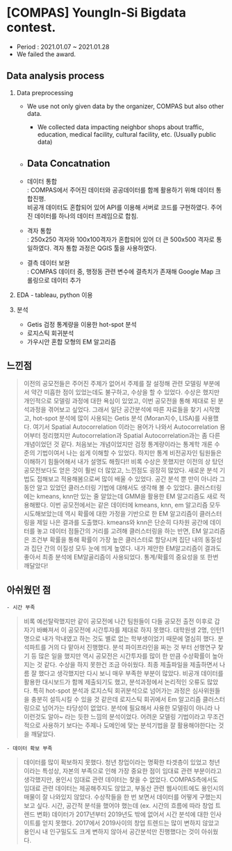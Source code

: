 # [COMPAS] YoungIn-Si Bigdata contest.

- Period : 2021.01.07 ~ 2021.01.28
- We failed the award.

## Data analysis process

1. Data preprocessing
    -  We use not only given data by the organizer, COMPAS but also other data.
        - We collected data impacting neighbor shops about traffic, education, medical facility,  cultural facility, etc. (Usually public data)
    - Data Concatnation 
        -  
      
    
    - 데이터 통합 <br>
      : COMPAS에서 주어진 데이터와 공공데이터를 함께 활용하기 위해 데이터 통합진행. <br>
        비공개 데이터도 혼합되어 있어 API를 이용해 서버로 코드를 구현하였다. 주어진 데이터를 하나의 데이터 프레임으로 합침.
    - 격자 통합 <br>
      : 250x250 격자와 100x100격자가 혼합되어 있어 더 큰 500x500 격자로 통일하였다. 격자 통합 과정은 QGIS 툴을 사용하였다.
    - 결측 데이터 보완 <br>
      : COMPAS 데이터 중, 행정동 관련 변수에 결측치가 존재해 Google Map 크롤링으로 데이터 추가
    
3. EDA - tableau, python 이용
    
      
4. 분석
    - Getis 검정 통계량을 이용한 hot-spot 분석
    - 로지스틱 회귀분석
    - 가우시안 혼합 모형의 EM 알고리즘


## 느낀점
> 이전의 공모전들은 주어진 주제가 없어서 주제를 잘 설정해 관련 모델링 부분에서 약간 미흡한 점이 있었는데도 불구하고, 수상을 할 수 있었다. 수상은 했지만 개인적으로 모델링 과정에 대한 욕심이 있었고, 이번 공모전을 통해 제대로 된 분석과정을 겪어보고 싶었다. 그래서 일단 공간분석에 따른 자료들을 찾기 시작했고, hot-spot 분석에 많이 사용되는 Getis 분석 (Moran지수, LISA)를 사용했다. 여기서 Spatial Autocorrelation 이라는 용어가 나와서 Autocorrelation 용어부터 정리했지만 Autocorrelation과 Spatial Autocorrelation과는 좀 다른 개념이었던 것 같다. 처음보는 개념이었지만 검정 통계량이라는 통계학 개론 수준의 기법이여서 나는 쉽게 이해할 수 있었다. 하지만 통계 비전공자인 팀원들은 이해하기 힘들어해서 내가 설명도 해줬다!! 비록 수상은 못했지만 이전의 상 탔던 공모전보다도 얻은 것이 훨씬 더 많았고, 느낀점도 굉장히 많았다. 새로운 분석 기법도 접해보고 적용해봄으로써 많이 배울 수 있었다. 공간 분석 뿐 만이 아니라 그동안 알고 있었던 클러스터링 기법에 대해서도 생각해 볼 수 있었다. 클러스터링에는 kmeans, knn만 있는 줄 알았는데 GMM을 활용한 EM 알고리즘도 새로 적용해봤다. 이번 공모전에서는 같은 데이터에 kmeans, knn, em 알고리즘 모두 시도해보았는데 역시 확률에 대한 가정을 기반으로 한 EM 알고리즘이 클러스터링을 제일 나은 결과를 도출했다. kmeans와 knn은 단순히 다차원 공간에 데이터를 놓고 데이터 점들간의 거리를 고려해 클러스터링을 하는 반면, EM 알고리즘은 조건부 확률을 통해 확률이 가장 높은 클러스터로 할당시켜 집단 내의 동질성과 집단 간의 이질성 모두 눈에 띄게 높였다. 내가 제안한 EM알고리즘이 결과도 좋아서 최종 분석에 EM알골리즘이 사용되었다. 통계/확률의 중요성을 또 한번 깨달았다!



## 아쉬웠던 점
    - 시간 부족
> 비록 예선탈락했지만 같이 공모전에 나간 팀원들이 다들 공모전 출전 이후로 갑자기 바빠져서 이 공모전에 시간투자를 제대로 하지 못했다. 대학원생 2명, 인턴1명으로 내가 막내였고 하는 것도 별로 없는 학부생이었기 때문에 열심히 했다. 분석파트를 거의 다 맡아서 진행했다. 분석 파이프라인을 짜는 것 부터 선행연구 찾기 등 많은 일을 했지만 역시 공모전은 시간투자를 많이 한 만큼 수상확률이 높아지는 것 같다. 수상을 하지 못한건 조금 아쉬웠다. 최종 제출파일을 제출하면서 나름 잘 했다고 생각했지만 다시 보니 매우 부족한 부분이 많았다. 비공개 데이터를 활용한 대시보드가 함께 제출되기도 했고, 분석과정에서 논리적인 오류도 많았다. 특히 hot-spot 분석과 로지스틱 회귀분석으로 넘어가는 과정은 심사위원들을 충분히 설득시킬 수 있을 것 같은데 로지스틱 회귀에서 Em 알고리즘 클러스터링으로 넘어가는 타당성이 없었다. 분석에 필요해서 사용한 모델링이 아니라 나 이런것도 알아~ 라는 듯한 느낌의 분석이었다. 어려운 모델링 기법이라고 무조건적으로 사용하기 보다는 주제나 도메인에 맞는 분석기법을 잘 활용해야한다는 것을 깨달았다. 

    - 데이터 확보 부족
> 데이터를 많이 확보하지 못했다. 청년 창업이라는 명확한 타겟층이 있었고 청년이라는 특성상, 자본의 부족으로 인해 가장 중요한 점이 임대료 관련 부분이라고 생각했지만, 용인시 임대료 관련 데이터는 찾을 수 없었다. COMPAS측에서도 임대료 관련 데이터는 제공해주지도 않았고, 부동산 관련 웹사이트에도 용인시의 매물이 잘 나와있지 않았다. 수상작들을 한 번 보면서 데이터를 어떻게 구했는지 보고 싶다. 시간, 공간적 분석을 했어야 했는데 (ex. 시간의 흐름에 따라 창업 트렌드 변화) 데이터가 2017년부터 2019년도 밖에 없어서 시간 분석에 대한 인사이트를 얻지 못했다. 2017에서 2019사이의 창업 트렌드는 많이 변하지 않았고 용인시 내 인구밀도도 크게 변하지 않아서 공간분석만 진행했다는 것이 아쉬웠다.



